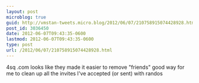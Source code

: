 ```yaml
---
layout: post
microblog: true
guid: http://vmstan-tweets.micro.blog/2012/06/07/210758915074428928.html
post_id: 3036450
date: 2012-06-07T09:43:35-0600
lastmod: 2012-06-07T09:43:35-0600
type: post
url: /2012/06/07/210758915074428928.html
---
```

4sq .com looks like they made it easier to remove "friends" good way for me to clean up all the invites I've accepted (or sent) with randos
